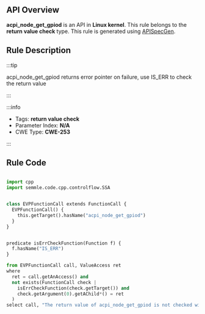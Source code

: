 ---
---


## API Overview
**acpi_node_get_gpiod** is an API in **Linux kernel**. This rule belongs to the **return value check** type. This rule is generated using [APISpecGen](../../tools/APISpecGen).
## Rule Description

:::tip

acpi_node_get_gpiod returns error pointer on failure, use IS_ERR to check the return value

:::

:::info

- Tags: **return value check**
- Parameter Index: **N/A**
- CWE Type: **CWE-253**

:::

## Rule Code
```python

import cpp
import semmle.code.cpp.controlflow.SSA


class EVPFunctionCall extends FunctionCall {
  EVPFunctionCall() {
    this.getTarget().hasName("acpi_node_get_gpiod")
  }
}


predicate isErrCheckFunction(Function f) {
  f.hasName("IS_ERR") 
}

from EVPFunctionCall call, ValueAccess ret
where
  ret = call.getAnAccess() and
  not exists(FunctionCall check |
    isErrCheckFunction(check.getTarget()) and
    check.getArgument(0).getAChild*() = ret
  )
select call, "The return value of acpi_node_get_gpiod is not checked with IS_ERR."
    
```